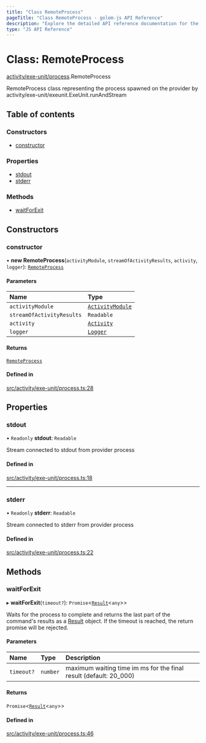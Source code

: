 ```yaml
---
title: "Class RemoteProcess"
pageTitle: "Class RemoteProcess - golem-js API Reference"
description: "Explore the detailed API reference documentation for the Class RemoteProcess within the golem-js SDK for the Golem Network."
type: "JS API Reference"
---
```

# Class: RemoteProcess

[activity/exe-unit/process](../modules/activity_exe_unit_process).RemoteProcess

RemoteProcess class representing the process spawned on the provider by activity/exe-unit/exeunit.ExeUnit.runAndStream

## Table of contents

### Constructors

- [constructor](activity_exe_unit_process.RemoteProcess#constructor)

### Properties

- [stdout](activity_exe_unit_process.RemoteProcess#stdout)
- [stderr](activity_exe_unit_process.RemoteProcess#stderr)

### Methods

- [waitForExit](activity_exe_unit_process.RemoteProcess#waitforexit)

## Constructors

### constructor

• **new RemoteProcess**(`activityModule`, `streamOfActivityResults`, `activity`, `logger`): [`RemoteProcess`](activity_exe_unit_process.RemoteProcess)

#### Parameters

| Name | Type |
| :------ | :------ |
| `activityModule` | [`ActivityModule`](../interfaces/activity_activity_module.ActivityModule) |
| `streamOfActivityResults` | `Readable` |
| `activity` | [`Activity`](activity_activity.Activity) |
| `logger` | [`Logger`](../interfaces/shared_utils_logger_logger.Logger) |

#### Returns

[`RemoteProcess`](activity_exe_unit_process.RemoteProcess)

#### Defined in

[src/activity/exe-unit/process.ts:28](https://github.com/golemfactory/golem-js/blob/570126bc/src/activity/exe-unit/process.ts#L28)

## Properties

### stdout

• `Readonly` **stdout**: `Readable`

Stream connected to stdout from provider process

#### Defined in

[src/activity/exe-unit/process.ts:18](https://github.com/golemfactory/golem-js/blob/570126bc/src/activity/exe-unit/process.ts#L18)

___

### stderr

• `Readonly` **stderr**: `Readable`

Stream connected to stderr from provider process

#### Defined in

[src/activity/exe-unit/process.ts:22](https://github.com/golemfactory/golem-js/blob/570126bc/src/activity/exe-unit/process.ts#L22)

## Methods

### waitForExit

▸ **waitForExit**(`timeout?`): `Promise`\<[`Result`](activity_results.Result)\<`any`\>\>

Waits for the process to complete and returns the last part of the command's results as a [Result](activity_results.Result) object.
If the timeout is reached, the return promise will be rejected.

#### Parameters

| Name | Type | Description |
| :------ | :------ | :------ |
| `timeout?` | `number` | maximum waiting time im ms for the final result (default: 20_000) |

#### Returns

`Promise`\<[`Result`](activity_results.Result)\<`any`\>\>

#### Defined in

[src/activity/exe-unit/process.ts:46](https://github.com/golemfactory/golem-js/blob/570126bc/src/activity/exe-unit/process.ts#L46)
